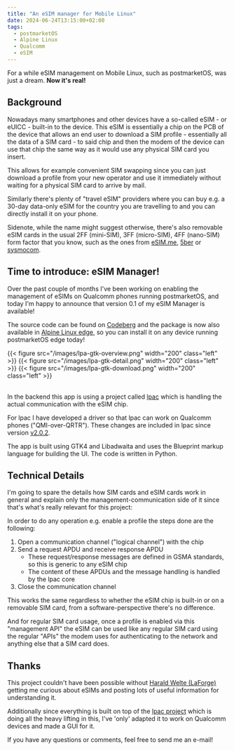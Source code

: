 ```yaml
---
title: "An eSIM manager for Mobile Linux"
date: 2024-06-24T13:15:00+02:00
tags:
  - postmarketOS
  - Alpine Linux
  - Qualcomm
  - eSIM
---
```


For a while eSIM management on Mobile Linux, such as postmarketOS, was just a
dream. **Now it's real!**

## Background

Nowadays many smartphones and other devices have a so-called eSIM - or eUICC -
built-in to the device. This eSIM is essentially a chip on the PCB of the
device that allows an end user to download a SIM profile - essentially all the
data of a SIM card - to said chip and then the modem of the device can use that
chip the same way as it would use any physical SIM card you insert.

This allows for example convenient SIM swapping since you can just download a
profile from your new operator and use it immediately without waiting for a
physical SIM card to arrive by mail.

Similarly there's plenty of "travel eSIM" providers where you can buy e.g. a
30-day data-only eSIM for the country you are travelling to and you can
directly install it on your phone.

Sidenote, while the name might suggest otherwise, there's also removable eSIM
cards in the usual 2FF (mini-SIM), 3FF (micro-SIM), 4FF (nano-SIM) form factor
that you know, such as the ones from [eSIM.me](https://esim.me/),
[5ber](https://esim.5ber.com/) or
[sysmocom](https://shop.sysmocom.de/sysmoEUICC1-eUICC-for-consumer-eSIM-RSP/sysmoEUICC1).

## Time to introduce: eSIM Manager!

Over the past couple of months I've been working on enabling the management of
eSIMs on Qualcomm phones running postmarketOS, and today I'm happy to announce
that version 0.1 of my eSIM Manager is available!

The source code can be found on
[Codeberg](https://codeberg.org/lucaweiss/lpa-gtk) and the package is now also
available in [Alpine Linux
edge](https://pkgs.alpinelinux.org/packages?name=lpa-gtk&branch=edge&repo=&arch=&maintainer=),
so you can install it on any device running postmarketOS edge today!

<div style="display: flex; flex-wrap: wrap; gap: 10px;">
{{< figure src="/images/lpa-gtk-overview.png" width="200" class="left" >}}
{{< figure src="/images/lpa-gtk-detail.png" width="200" class="left" >}}
{{< figure src="/images/lpa-gtk-download.png" width="200" class="left" >}}
</div>
<br>

In the backend this app is using a project called
[lpac](https://github.com/estkme-group/lpac) which is handling the
actual communication with the eSIM chip.

For lpac I have developed a driver so that lpac can work on Qualcomm phones
("QMI-over-QRTR"). These changes are included in lpac since version
[v2.0.2](https://github.com/estkme-group/lpac/releases/tag/v2.0.2).

The app is built using GTK4 and Libadwaita and uses the Blueprint markup
language for building the UI. The code is written in Python.

## Technical Details

I'm going to spare the details how SIM cards and eSIM cards work in general and
explain only the management-communication side of it since that's what's really
relevant for this project:

In order to do any operation e.g. enable a profile the steps done are the
following:

1. Open a communication channel ("logical channel") with the chip
2. Send a request APDU and receive response APDU
    * These request/response messages are defined in GSMA standards, so this is
      generic to any eSIM chip
    * The content of these APDUs and the message handling is handled by the
      lpac core
3. Close the communication channel

This works the same regardless to whether the eSIM chip is built-in or on a
removable SIM card, from a software-perspective there's no difference.

And for regular SIM card usage, once a profile is enabled via this "management
API" the eSIM can be used like any regular SIM card using the regular "APIs"
the modem uses for authenticating to the network and anything else that a SIM
card does.

## Thanks

This project couldn't have been possible without [Harald Welte
(LaForge)](https://chaos.social/@LaF0rge) getting me curious about eSIMs and
posting lots of useful information for understanding it.

Additionally since everything is built on top of the [lpac
project](https://github.com/estkme-group/lpac) which is doing all the heavy
lifting in this, I've 'only' adapted it to work on Qualcomm devices and made a
GUI for it.

If you have any questions or comments, feel free to send me an e-mail!
